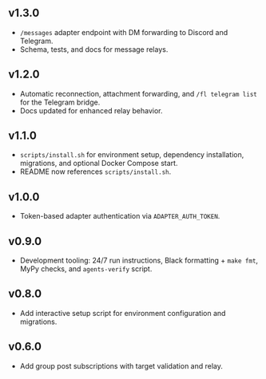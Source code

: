 <!-- Release notes will be compiled here for each tagged version. -->

## v1.3.0
- `/messages` adapter endpoint with DM forwarding to Discord and Telegram.
- Schema, tests, and docs for message relays.

## v1.2.0
- Automatic reconnection, attachment forwarding, and `/fl telegram list` for the Telegram bridge.
- Docs updated for enhanced relay behavior.

## v1.1.0
- `scripts/install.sh` for environment setup, dependency installation, migrations, and optional Docker Compose start.
- README now references `scripts/install.sh`.

## v1.0.0
- Token-based adapter authentication via `ADAPTER_AUTH_TOKEN`.

## v0.9.0
- Development tooling: 24/7 run instructions, Black formatting + `make fmt`, MyPy checks, and `agents-verify` script.

## v0.8.0
- Add interactive setup script for environment configuration and migrations.

## v0.6.0
- Add group post subscriptions with target validation and relay.
